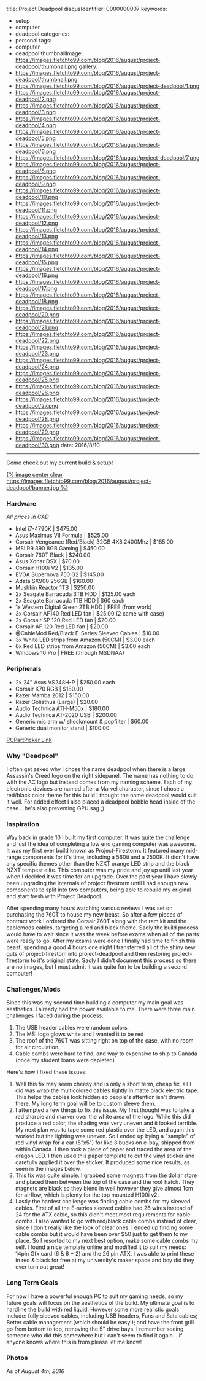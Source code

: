 title: Project Deadpool
disqusIdentifier: 0000000007
keywords:
- setup
- computer
- deadpool
categories:
- personal
tags:
- computer
- deadpool
thumbnailImage: https://images.fletchto99.com/blog/2016/august/project-deadpool/thumbnail.png
gallery: 
- https://images.fletchto99.com/blog/2016/august/project-deadpool/thumbnail.png
- https://images.fletchto99.com/blog/2016/august/project-deadpool/1.png
- https://images.fletchto99.com/blog/2016/august/project-deadpool/2.png
- https://images.fletchto99.com/blog/2016/august/project-deadpool/3.png
- https://images.fletchto99.com/blog/2016/august/project-deadpool/4.png
- https://images.fletchto99.com/blog/2016/august/project-deadpool/5.png
- https://images.fletchto99.com/blog/2016/august/project-deadpool/6.png
- https://images.fletchto99.com/blog/2016/august/project-deadpool/7.png
- https://images.fletchto99.com/blog/2016/august/project-deadpool/8.png
- https://images.fletchto99.com/blog/2016/august/project-deadpool/9.png
- https://images.fletchto99.com/blog/2016/august/project-deadpool/10.png
- https://images.fletchto99.com/blog/2016/august/project-deadpool/11.png
- https://images.fletchto99.com/blog/2016/august/project-deadpool/12.png
- https://images.fletchto99.com/blog/2016/august/project-deadpool/13.png
- https://images.fletchto99.com/blog/2016/august/project-deadpool/14.png
- https://images.fletchto99.com/blog/2016/august/project-deadpool/15.png
- https://images.fletchto99.com/blog/2016/august/project-deadpool/16.png
- https://images.fletchto99.com/blog/2016/august/project-deadpool/17.png
- https://images.fletchto99.com/blog/2016/august/project-deadpool/18.png
- https://images.fletchto99.com/blog/2016/august/project-deadpool/20.png
- https://images.fletchto99.com/blog/2016/august/project-deadpool/21.png
- https://images.fletchto99.com/blog/2016/august/project-deadpool/22.png
- https://images.fletchto99.com/blog/2016/august/project-deadpool/23.png
- https://images.fletchto99.com/blog/2016/august/project-deadpool/24.png
- https://images.fletchto99.com/blog/2016/august/project-deadpool/25.png
- https://images.fletchto99.com/blog/2016/august/project-deadpool/26.png
- https://images.fletchto99.com/blog/2016/august/project-deadpool/27.png
- https://images.fletchto99.com/blog/2016/august/project-deadpool/28.png
- https://images.fletchto99.com/blog/2016/august/project-deadpool/29.png
- https://images.fletchto99.com/blog/2016/august/project-deadpool/30.png
date: 2016/8/10
---

Come check out my current build & setup!
<!-- excerpt -->

[{% image center clear https://images.fletchto99.com/blog/2016/august/project-deadpool/banner.jpg %}](https://ca.pcpartpicker.com/b/hh4CmG)

### Hardware
_All prices in CAD_
- Intel i7-4790K | $475.00
- Asus Maximus VII Formula | $525.00
- Corsair Vengeance (Red/Black) 32GB 4X8 2400Mhz | $185.00
- MSI R9 390 8GB Gaming | $450.00
- Corsair 760T Black | $240.00
- Asus Xonar DSX | $70.00
- Corsair H100i V2 | $135.00
- EVGA Supernova 750 G2 | $145.00
- Adata SX900 256GB | $160.00
- Mushkin Reactor 1TB | $250.00
- 2x Seagate Barracuda 3TB HDD | $125.00 each
- 2x Seagate Barracuda 1TB HDD | $60 each
- 1x Western Digital Green 2TB HDD | FREE (from work)
- 3x Corsair AF140 Red LED fan | $25.00 (2 came with case)
- 2x Corsair SP 120 Red LED fan | $20.00
- Corsair AF 120 Red LED fan | $20.00
- @CableMod Red/Black E-Series Sleeved Cables | $10.00
- 3x White LED strips from Amazon (50CM) | $3.00 each
- 6x Red LED strips from Amazon (50CM) | $3.00 each
- Windows 10 Pro | FREE (through MSDNAA)

### Peripherals
- 2x 24" Asus VS248H-P | $250.00 each
- Corsair K70 RGB | $180.00
- Razer Mamba 2012 | $150.00
- Razer Goliathus (Large) | $20.00
- Audio Technica ATH-M50x | $180.00
- Audio Technica AT-2020 USB | $200.00
- Generic mic arm w/ shockmount & popfilter | $60.00
- Generic dual monitor stand | $100.00

[PCPartPicker Link](https://ca.pcpartpicker.com/b/hh4CmG)

### Why "Deadpool"

I often get asked why I chose the name deadpool when there is a large Assassin's Creed logo on the right sidepanel. The name has nothing to do with the AC logo but instead comes from my naming scheme. Each of my electronic devices are named after a Marvel character, since I chose a red/black color theme for this build I thought the name deadpool would suit it well. For added effect I also placed a deadpool bobble head inside of the case... he's also preventing GPU sag ;)

### Inspiration

Way back in grade 10 I built my first computer. It was quite the challenge and just the idea of completing a low end gaming computer was awesome. It was my first ever build known as Project-Firestorm. It featured many mid-range components for it's time, including a 560ti and a 2500K. It didn't have any specific themes other than the NZXT orange LED strip and the black NZXT tempest elite. This computer was my pride and joy up until last year when I decided it was time for an upgrade. Over the past year I have slowly been upgrading the internals of project firestorm until I had enough new components to split into two computers, being able to rebuild my original and start fresh with Project Deadpool.

After spending many hours watching various reviews I was set on purchasing the 760T to house my new beast. So after a few pieces of contract work I ordered the Corsair 760T along with the ram kit and the cablemods cables, targeting a red and black theme. Sadly the build process would have to wait since it was the week before exams when all of the parts were ready to go. After my exams were done I finally had time to finish this beast, spending a good 4 hours one night I transferred all of the shiny new guts of project-firestom into project-deadpool and then restoring project-firestorm to it's original state. Sadly I didn't document this process so there are no images, but I must admit it was quite fun to be building a second computer!

### Challenges/Mods

Since this was my second time building a computer my main goal was aesthetics. I already had the power available to me. There were three main challenges I faced during the process:
1. The USB header cables were random colors
2. The MSI logo glows white and I wanted it to be red
3. The roof of the 760T was sitting right on top of the case, with no room for air circulation.
4. Cable combs were hard to find, and way to expensive to ship to Canada (once my student loans were depleted)

Here's how I fixed these issues:
1. Well this fix may seem cheesy and is only a short term, cheap fix, all I did was wrap the multicolored cables tightly in matte black electric tape. This helps the cables look hidden so people's attention isn't drawn there. My long term goal will be to custom sleeve them. 
2. I attempted a few things to fix this issue. My first thought was to take a red sharpie and marker over the white area of the logo. While this did produce a red color, the shading was very uneven and it looked terrible. My next plan was to tape some red plastic over the LED, and again this worked but the lighting was uneven. So I ended up bying a "sample" of red vinyl wrap for a car (5"x5") for like 3 bucks on e-bay, shipped from within Canada. I then took a piece of paper and traced the area of the dragon LED. I then used this paper template to cut the vinyl sticker and carefully applied it over the sticker. It produced some nice results, as seen in the images below.
3. This fix was quite simple. I grabbed some magnets from the dollar store and placed them between the top of the case and the roof hatch. They magnets are black so they blend in well however they give almost 1cm for airflow, which is plenty for the top mounted H100i v2.
4. Lastly the hardest challenge was finding cable combs for my sleeved cables. First of all the E-series sleeved cables had 26 wires instead of 24 for the ATX cable, so this didn't meet most requirements for cable combs. I also wanted to go with red/black cable combs instead of clear, since I don't really like the look of clear ones. I ended up finding some cable combs but it would have been over $50 just to get them to my place. So I resorted to my next best option, make some cable combs my self. I found a nice template online and modified it to suit my needs: 14pin Gfx card (6 & 6 + 2) and the 26 pin ATX. I was able to print these in red & black for free at my university's maker space and boy did they ever turn out great!

### Long Term Goals

For now I have a powerful enough PC to suit my gaming needs, so my future goals will focus on the aesthetics of the build. My ultimate goal is to hardline the build with red liquid. However some more realistic goals include: fully sleeved cables, including USB headers, Fans and Sata cables; Better cable management (which should be easy!); and have the front grill go from bottom to top, removing the 5" drive bays. I remember seeing someone who did this somewhere but I can't seem to find it again... if anyone knows where this is from please let me know!

### Photos

As of *August 4th, 2016*

<!-- more -->
